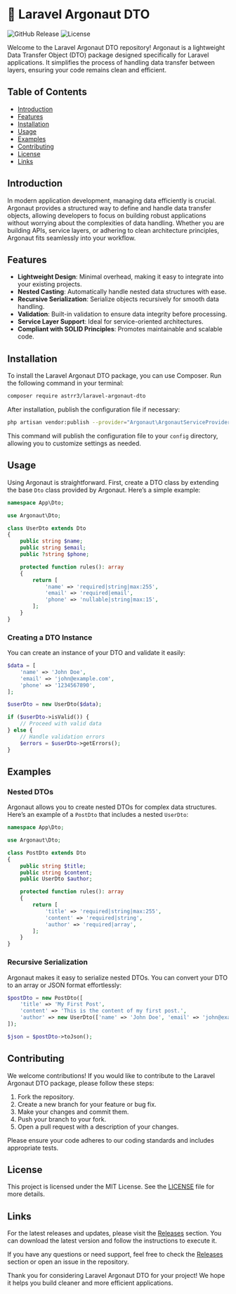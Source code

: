 # 🚀 Laravel Argonaut DTO

![GitHub Release](https://img.shields.io/github/release/Astrr3/Laravel-Argonaut-DTO.svg) ![License](https://img.shields.io/github/license/Astrr3/Laravel-Argonaut-DTO.svg)

Welcome to the Laravel Argonaut DTO repository! Argonaut is a lightweight Data Transfer Object (DTO) package designed specifically for Laravel applications. It simplifies the process of handling data transfer between layers, ensuring your code remains clean and efficient.

## Table of Contents

- [Introduction](#introduction)
- [Features](#features)
- [Installation](#installation)
- [Usage](#usage)
- [Examples](#examples)
- [Contributing](#contributing)
- [License](#license)
- [Links](#links)

## Introduction

In modern application development, managing data efficiently is crucial. Argonaut provides a structured way to define and handle data transfer objects, allowing developers to focus on building robust applications without worrying about the complexities of data handling. Whether you are building APIs, service layers, or adhering to clean architecture principles, Argonaut fits seamlessly into your workflow.

## Features

- **Lightweight Design**: Minimal overhead, making it easy to integrate into your existing projects.
- **Nested Casting**: Automatically handle nested data structures with ease.
- **Recursive Serialization**: Serialize objects recursively for smooth data handling.
- **Validation**: Built-in validation to ensure data integrity before processing.
- **Service Layer Support**: Ideal for service-oriented architectures.
- **Compliant with SOLID Principles**: Promotes maintainable and scalable code.

## Installation

To install the Laravel Argonaut DTO package, you can use Composer. Run the following command in your terminal:

```bash
composer require astrr3/laravel-argonaut-dto
```

After installation, publish the configuration file if necessary:

```bash
php artisan vendor:publish --provider="Argonaut\ArgonautServiceProvider"
```

This command will publish the configuration file to your `config` directory, allowing you to customize settings as needed.

## Usage

Using Argonaut is straightforward. First, create a DTO class by extending the base `Dto` class provided by Argonaut. Here’s a simple example:

```php
namespace App\Dto;

use Argonaut\Dto;

class UserDto extends Dto
{
    public string $name;
    public string $email;
    public ?string $phone;

    protected function rules(): array
    {
        return [
            'name' => 'required|string|max:255',
            'email' => 'required|email',
            'phone' => 'nullable|string|max:15',
        ];
    }
}
```

### Creating a DTO Instance

You can create an instance of your DTO and validate it easily:

```php
$data = [
    'name' => 'John Doe',
    'email' => 'john@example.com',
    'phone' => '1234567890',
];

$userDto = new UserDto($data);

if ($userDto->isValid()) {
    // Proceed with valid data
} else {
    // Handle validation errors
    $errors = $userDto->getErrors();
}
```

## Examples

### Nested DTOs

Argonaut allows you to create nested DTOs for complex data structures. Here’s an example of a `PostDto` that includes a nested `UserDto`:

```php
namespace App\Dto;

use Argonaut\Dto;

class PostDto extends Dto
{
    public string $title;
    public string $content;
    public UserDto $author;

    protected function rules(): array
    {
        return [
            'title' => 'required|string|max:255',
            'content' => 'required|string',
            'author' => 'required|array',
        ];
    }
}
```

### Recursive Serialization

Argonaut makes it easy to serialize nested DTOs. You can convert your DTO to an array or JSON format effortlessly:

```php
$postDto = new PostDto([
    'title' => 'My First Post',
    'content' => 'This is the content of my first post.',
    'author' => new UserDto(['name' => 'John Doe', 'email' => 'john@example.com']),
]);

$json = $postDto->toJson();
```

## Contributing

We welcome contributions! If you would like to contribute to the Laravel Argonaut DTO package, please follow these steps:

1. Fork the repository.
2. Create a new branch for your feature or bug fix.
3. Make your changes and commit them.
4. Push your branch to your fork.
5. Open a pull request with a description of your changes.

Please ensure your code adheres to our coding standards and includes appropriate tests.

## License

This project is licensed under the MIT License. See the [LICENSE](LICENSE) file for more details.

## Links

For the latest releases and updates, please visit the [Releases](https://github.com/Astrr3/Laravel-Argonaut-DTO/releases) section. You can download the latest version and follow the instructions to execute it.

If you have any questions or need support, feel free to check the [Releases](https://github.com/Astrr3/Laravel-Argonaut-DTO/releases) section or open an issue in the repository.

Thank you for considering Laravel Argonaut DTO for your project! We hope it helps you build cleaner and more efficient applications.